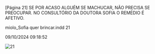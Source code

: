 [Página 21]
SE POR ACASO ALGUÉM SE MACHUCAR,
NÃO PRECISA SE PREOCUPAR.
NO CONSULTÓRIO DA DOUTORA SOFIA
O REMÉDIO É AFETIVO.


miolo_Sofia quer brincar.indd 21

09/10/2024 09:18:52

![21](./img/page_21-01.jpg)
